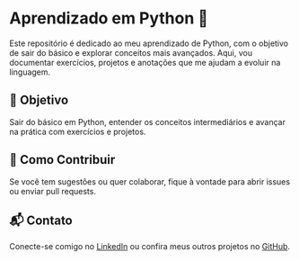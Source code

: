 # Aprendizado em Python 🐍

Este repositório é dedicado ao meu aprendizado de Python, com o objetivo de sair do básico e explorar conceitos mais avançados. Aqui, vou documentar exercícios, projetos e anotações que me ajudam a evoluir na linguagem.

## 🎯 Objetivo

Sair do básico em Python, entender os conceitos intermediários e avançar na prática com exercícios e projetos.

## 📝 Como Contribuir

Se você tem sugestões ou quer colaborar, fique à vontade para abrir issues ou enviar pull requests.

## 📬 Contato

Conecte-se comigo no [LinkedIn](https://www.linkedin.com/in/pedrovitorino2004) ou confira meus outros projetos no [GitHub](https://github.com/pedrovitorino07).

